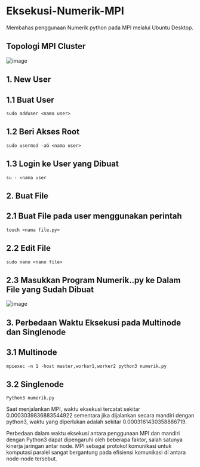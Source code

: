 # Eksekusi-Numerik-MPI
Membahas penggunaan Numerik python pada MPI melalui Ubuntu Desktop.

## Topologi MPI Cluster
![image](https://github.com/intnprmtahti/Eksekusi-Numerik---MPI/assets/150001747/6eda1553-c16b-441d-8b45-57bcda4edb33)

## 1. New User
## 1.1 Buat User
` sudo adduser <nama user> `

## 1.2 Beri Akses Root
` sudo usermod -aG <nama user> `

## 1.3 Login ke User yang Dibuat
` su - <nama user `

## 2. Buat File
## 2.1 Buat File pada user menggunakan perintah
` touch <nama file.py> `

## 2.2 Edit File
` sudo nano <nano file> `

## 2.3 Masukkan Program Numerik..py ke Dalam File yang Sudah Dibuat
![image](https://github.com/intnprmtahti/Eksekusi-Numerik---MPI/assets/150001747/0ff21390-314b-413a-9443-a34b4612be79)

## 3. Perbedaan Waktu Eksekusi pada Multinode dan Singlenode
## 3.1 Multinode
`mpiexec -n 1 -host master,worker1,worker2 python3 numerik.py`

## 3.2 Singlenode
`Python3 numerik.py`

Saat menjalankan MPI, waktu eksekusi tercatat sekitar 0.0003039836883544922 sementara jika dijalankan secara mandiri dengan python3, waktu yang diperlukan adalah sekitar 0.0003161430358886719.

Perbedaan dalam waktu eksekusi antara penggunaan MPI dan mandiri dengan Python3 dapat dipengaruhi oleh beberapa faktor, salah satunya kinerja jaringan antar node. MPI sebagai protokol komunikasi untuk komputasi paralel sangat bergantung pada efisiensi komunikasi di antara node-node tersebut.
